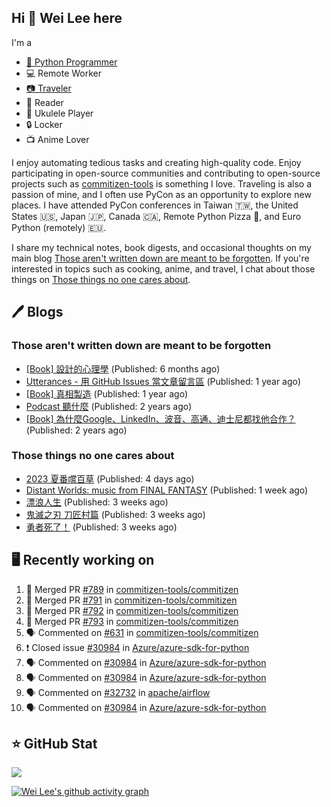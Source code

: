 ## Hi 👋 Wei Lee here

I'm a

* [🐍 Python Programmer](https://pycon-note.wei-lee.me/)
* 💻 Remote Worker
* [📷 Traveler](https://travlog.wei-lee.me/)
* 📖 Reader
* 🎵 Ukulele Player
* 🔒 Locker
* 📺 Anime Lover

I enjoy automating tedious tasks and creating high-quality code. Enjoy participating in open-source communities and contributing to open-source projects such as [commitizen-tools](https://github.com/commitizen-tools) is something I love. Traveling is also a passion of mine, and I often use PyCon as an opportunity to explore new places. I have attended PyCon conferences in Taiwan 🇹🇼, the United States 🇺🇸, Japan 🇯🇵, Canada 🇨🇦, Remote Python Pizza 🍕, and Euro Python (remotely) 🇪🇺.

I share my technical notes, book digests, and occasional thoughts on my main blog [Those aren't written down are meant to be forgotten](https://blog.wei-lee.me/). If you're interested in topics such as cooking, anime, and travel, I chat about those things on [Those things no one cares about](https://travlog.wei-lee.me/).

## 🖊️ Blogs

### Those aren't written down are meant to be forgotten

* [[Book] 設計的心理學](https://blog.wei-lee.me/posts/book/2023/01/the-design-of-everyday-things) (Published: 6 months ago)
* [Utterances - 用 GitHub Issues 當文章留言區](https://blog.wei-lee.me/posts/tech/2022/02/use-github-issues-as-comment-system) (Published: 1 year ago)
* [[Book] 真相製造](https://blog.wei-lee.me/posts/book/2022/02/reality-is-business) (Published: 1 year ago)
* [Podcast 聽什麼](https://blog.wei-lee.me/posts/gossiping/2021/12/podcast-i-listen-to) (Published: 2 years ago)
* [[Book] 為什麼Google、LinkedIn、波音、高通、迪士尼都找他合作？](https://blog.wei-lee.me/posts/book/2021/12/pitch-anyting) (Published: 2 years ago)

### Those things no one cares about

* [2023 夏番嚐百草](https://travlog.wei-lee.me/posts/review/2023/07/what-i-will-watch-in-2023-summer) (Published: 4 days ago)
* [Distant Worlds: music from FINAL FANTASY](https://travlog.wei-lee.me/posts/review/2023/07/distant-worlds-music-from-FINAL-FANTASY) (Published: 1 week ago)
* [漂浪人生](https://travlog.wei-lee.me/posts/review/2023/07/Flee) (Published: 3 weeks ago)
* [鬼滅之刃 刀匠村篇](https://travlog.wei-lee.me/posts/review/2023/07/demon-slayer-to-the-swordsmith-village) (Published: 3 weeks ago)
* [勇者死了！](https://travlog.wei-lee.me/posts/review/2023/07/the-legendary-hero-is-dead) (Published: 3 weeks ago)

## 🖥️ Recently working on

1. 🎉 Merged PR [#789](https://github.com/commitizen-tools/commitizen/pull/789) in [commitizen-tools/commitizen](https://github.com/commitizen-tools/commitizen)
2. 🎉 Merged PR [#791](https://github.com/commitizen-tools/commitizen/pull/791) in [commitizen-tools/commitizen](https://github.com/commitizen-tools/commitizen)
3. 🎉 Merged PR [#792](https://github.com/commitizen-tools/commitizen/pull/792) in [commitizen-tools/commitizen](https://github.com/commitizen-tools/commitizen)
4. 🎉 Merged PR [#793](https://github.com/commitizen-tools/commitizen/pull/793) in [commitizen-tools/commitizen](https://github.com/commitizen-tools/commitizen)
5. 🗣 Commented on [#631](https://github.com/commitizen-tools/commitizen/issues/631) in [commitizen-tools/commitizen](https://github.com/commitizen-tools/commitizen)
6. ❗️ Closed issue [#30984](https://github.com/Azure/azure-sdk-for-python/issues/30984) in [Azure/azure-sdk-for-python](https://github.com/Azure/azure-sdk-for-python)
7. 🗣 Commented on [#30984](https://github.com/Azure/azure-sdk-for-python/issues/30984) in [Azure/azure-sdk-for-python](https://github.com/Azure/azure-sdk-for-python)
8. 🗣 Commented on [#30984](https://github.com/Azure/azure-sdk-for-python/issues/30984) in [Azure/azure-sdk-for-python](https://github.com/Azure/azure-sdk-for-python)
9. 🗣 Commented on [#32732](https://github.com/apache/airflow/issues/32732) in [apache/airflow](https://github.com/apache/airflow)
10. 🗣 Commented on [#30984](https://github.com/Azure/azure-sdk-for-python/issues/30984) in [Azure/azure-sdk-for-python](https://github.com/Azure/azure-sdk-for-python)


## ⭐ GitHub Stat
[![](https://github-readme-stats.vercel.app/api?username=Lee-W&show_icons=true&hide_title=true&cache_seconds=86400)](https://github.com/anuraghazra/github-readme-stats)

[![Wei Lee's github activity graph](https://github-readme-activity-graph.vercel.app/graph?username=Lee-W&theme=dracula)](https://github.com/ashutosh00710/github-readme-activity-graph)
